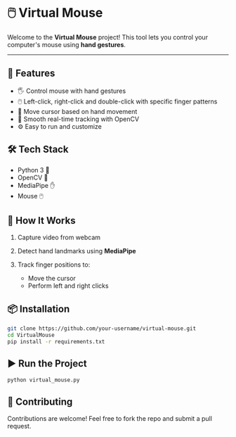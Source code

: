 # 🖱️ Virtual Mouse

Welcome to the **Virtual Mouse** project! This tool lets you control your computer's mouse using **hand gestures**.

---

## 🚀 Features

* 🖐️ Control mouse with hand gestures
* 🖱️ Left-click, right-click and double-click with specific finger patterns
* 🎯 Move cursor based on hand movement
* 🔄 Smooth real-time tracking with OpenCV
* ⚙️ Easy to run and customize

## 🛠️ Tech Stack

* Python 3 🐍
* OpenCV 🎥
* MediaPipe ✋
* Mouse 🖱️

## 📸 How It Works

1. Capture video from webcam
2. Detect hand landmarks using **MediaPipe**
3. Track finger positions to:

   * Move the cursor
   * Perform left and right clicks

## 📦 Installation

```bash
git clone https://github.com/your-username/virtual-mouse.git
cd VirtualMouse
pip install -r requirements.txt
```

## ▶️ Run the Project

```bash
python virtual_mouse.py
```

## 🤝 Contributing

Contributions are welcome! Feel free to fork the repo and submit a pull request.
